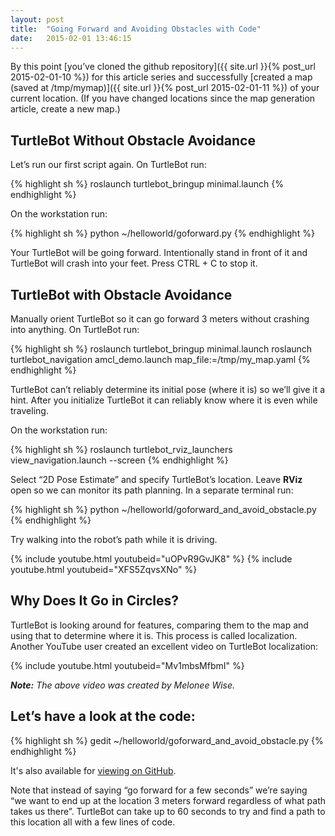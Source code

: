 ```yaml
---
layout: post
title:  "Going Forward and Avoiding Obstacles with Code"
date:   2015-02-01 13:46:15
---
```


By this point [you’ve cloned the github repository]({{ site.url }}{% post_url 2015-02-01-10 %}) for this article series and successfully [created a map (saved at /tmp/mymap)]({{ site.url }}{% post_url 2015-02-01-11 %}) of your current location. (If you have changed locations since the map generation article, create a new map.)

## TurtleBot Without Obstacle Avoidance

Let’s run our first script again. On TurtleBot run:

{% highlight sh %}
roslaunch turtlebot_bringup minimal.launch
{% endhighlight %}

On the workstation run:

{% highlight sh %}
python ~/helloworld/goforward.py
{% endhighlight %}

Your TurtleBot will be going forward. Intentionally stand in front of it and TurtleBot will crash into your feet. Press CTRL + C to stop it.

## TurtleBot with Obstacle Avoidance

Manually orient TurtleBot so it can go forward 3 meters without crashing into anything. On TurtleBot run:

{% highlight sh %}
roslaunch turtlebot_bringup minimal.launch
roslaunch turtlebot_navigation amcl_demo.launch map_file:=/tmp/my_map.yaml
{% endhighlight %}

TurtleBot can’t reliably determine its initial pose (where it is) so we’ll give it a hint. After you initialize TurtleBot it can reliably know where it is even while traveling.

On the workstation run:

{% highlight sh %}
roslaunch turtlebot_rviz_launchers view_navigation.launch --screen
{% endhighlight %}

Select “2D Pose Estimate” and specify TurtleBot’s location. Leave **RViz** open so we can monitor its path planning. In a separate terminal run:

{% highlight sh %}
python ~/helloworld/goforward_and_avoid_obstacle.py
{% endhighlight %}

Try walking into the robot’s path while it is driving.

{% include youtube.html youtubeid="uOPvR9GvJK8" %}
{% include youtube.html youtubeid="XFS5ZqvsXNo" %}

## Why Does It Go in Circles?

TurtleBot is looking around for features, comparing them to the map and using that to determine where it is. This process is called localization. Another YouTube user created an excellent video on TurtleBot localization:

{% include youtube.html youtubeid="Mv1mbsMfbmI" %}

***Note:** The above video was created by Melonee Wise.*

## Let’s have a look at the code:

{% highlight sh %}
gedit ~/helloworld/goforward_and_avoid_obstacle.py
{% endhighlight %}

It's also available for [viewing on GitHub](https://github.com/markwsilliman/turtlebot/blob/master/goforward_and_avoid_obstacle.py).

Note that instead of saying “go forward for a few seconds” we’re saying “we want to end up at the location 3 meters forward regardless of what path takes us there”. TurtleBot can take up to 60 seconds to try and find a path to this location all with a few lines of code.

